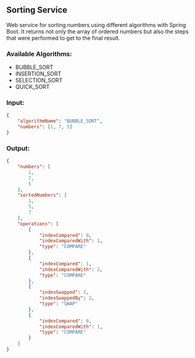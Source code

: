 ## Sorting Service
Web service for sorting numbers using different algorithms with Spring Boot.
It returns not only the array of ordered numbers but also the steps that were performed to get to the final result.

### Available Algorithms:
- BUBBLE_SORT
- INSERTION_SORT
- SELECTION_SORT
- QUICK_SORT

### Input:
```JSON
{
    "algorithmName": "BUBBLE_SORT",
    "numbers": [1, 7, 5]
}
```

### Output:
```JSON
{
    "numbers": [
        1,
        7,
        5
    ],
    "sortedNumbers": [
        1,
        5,
        7
    ],
    "operations": [
        {
            "indexCompared": 0,
            "indexComparedWith": 1,
            "type": "COMPARE"
        },
        {
            "indexCompared": 1,
            "indexComparedWith": 2,
            "type": "COMPARE"
        },
        {
            "indexSwapped": 1,
            "indexSwappedBy": 2,
            "type": "SWAP"
        },
        {
            "indexCompared": 0,
            "indexComparedWith": 1,
            "type": "COMPARE"
        }
    ]
}
```

